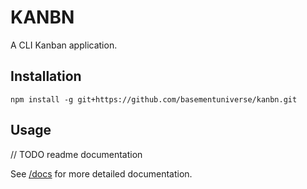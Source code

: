 # KANBN

A CLI Kanban application.

## Installation

```
npm install -g git+https://github.com/basementuniverse/kanbn.git
```

## Usage

// TODO readme documentation

See [/docs](./docs/index.md) for more detailed documentation.
